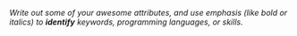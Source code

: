 *Write out some of your awesome attributes, and use emphasis (like bold or italics) to __identify__ keywords, programming languages, or skills.*
